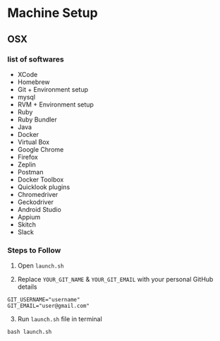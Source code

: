 # Machine Setup

## OSX

### list of softwares

- XCode
- Homebrew
- Git + Environment setup
- mysql
- RVM + Environment setup
- Ruby
- Ruby Bundler
- Java
- Docker
- Virtual Box
- Google Chrome
- Firefox
- Zeplin
- Postman
- Docker Toolbox
- Quicklook plugins
- Chromedriver
- Geckodriver
- Android Studio
- Appium
- Skitch
- Slack

### Steps to Follow

1. Open `launch.sh`

2. Replace `YOUR_GIT_NAME` & `YOUR_GIT_EMAIL` with your personal GitHub details

```
GIT_USERNAME="username"
GIT_EMAIL="user@gmail.com"
```

3. Run `launch.sh` file in terminal

```
bash launch.sh
```